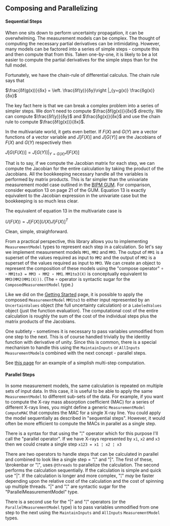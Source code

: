 ## Composing and Parallelizing

#### Sequential Steps

When one sits down to perform uncertainty propagation, it can be overwhelming.
The measurement models can be complex.  The thought of computing the necessary
partial derivatives can be intimidating.  However, many models can be factored
into a series of simple steps - compute this and then compute that from this.
Taken one-by-one, it is likely to be a lot easier to compute the partial
derivatives for the simple steps than for the full model.

Fortunately, we have the chain-rule of differential calculus.  The chain rule
says that

$\frac{δf(g(x))}{δx} = \left. \frac{δf(y)}{δy}\right |_{y=g(x)} \frac{δg(x)}{δx}$

The key fact here is that we can break a complex problem into a series of simpler
steps.  We don't need to compute $\frac{δf(g(x))}{δx}$ directly.  We can
compute $\frac{δf(y)}{δy}$ and $\frac{δg(x)}{δx}$ and use the chain rule to
compute $\frac{δf(g(x))}{δx}$.

In the multivariate world, it gets even better. If $F(X)$ and $G(Y)$ are a vector
functions of a vector variable and $J[F(X)]$ and $J[G(Y)]$ are the Jacobians of
$F(X)$ and $G(Y)$ respectively then

$J[G(F(X))] = \left. J[G(Y)] \right |_{Y=G(X)} J[F(X)]$

That is to say, if we compute the Jacobian matrix for each step, we can
compute the Jacobian for the entire calculation by taking the product of the
Jacobians. All the bookkeeping necessary handle all the variables is performed
by matrix products.  This is far simpler than the univariate measurement
model case outlined in the [BIPM GUM](https://www.bipm.org/en/publications/guides/gum.html).
For comparison, consider equation 13 on page 21 of the GUM.  Equation 13 is
exactly equivalent to the Jacobian expression in the univariate case but
the bookkeeping is so much less clear.

The equivalent of equation 13 in the multivariate case is

$U(F(X)) = J[F(X)] U(X) J[F(X)]^T$

Clean, simple, straighforward.

From a practical perspective, this library allows you to implementing
`MeasurementModel` types to represent each step in a calculation.  So
let's say we implement measurement models `MM1`, `MM2` and `MM3`.  The
output of `MM1` is a superset of the values required as input to `MM2`
and the output of `MM2` is a superset of the values required as input
to `MM3`. We can create an object to represent the composition of these
models using the "compose operator" ∘ - `MM1to3 = MM3 ∘ MM2 ∘ MM1`.
`MM1to3(X)` is conceptually equivalent to `MM3(MM2(MM1(X)))`. (The ∘
operator is syntactic sugar for the `ComposedMeasurementModel` type.)

Like we did on the [Getting Started](gettingstarted.html) page, it is
possible to apply the composed `MeasurementModel` `MM1to3` to either input
represented by an `UncertainValues` object (the full uncertainty calculation)
or a `LabeledValues` object (just the function evaluation). The computational
cost of the entire calculation is roughly the sum of the cost of the individual
steps plus the matrix products of the Jacobians.

One subtlety - sometimes it is necessary to pass variables unmodified from
one step to the next.  This is of course handled trivially by the identity
function with derivative of unity.  Since this is common, there is a special
mechanism to handle this using the `MaintainInputs` or `AllInputs`
`MeasurementModel`s combined with the next concept - parallel steps.

See [this page](resistors.html) for an example of a simplish multi-step computation.

#### Parallel Steps

In some measurement models, the same calculation is repeated on multiple sets
of input data.  In this case, it is useful to be able to apply the same
`MeasurementModel` to different sub-sets of the data.  For example, if you
want to compute the X-ray mass absorption coefficient (MAC) for a series
of different X-rays lines, you might define a generic `MeasurementModel` `ComputeMAC`
that computes the MAC for a single X-ray line.  You could apply the model
sequentially as described in "sequential steps".  However, it would often be
more efficient to compute the MACs in parallel as a single step.

There is a syntax for that using the "¦" operator which for this purpose I'll
call the "parallel operator".  If we have X-rays represented by `x1`, `x2` and
`x3` then we could create a single step `x123 = x1 ¦ x2 ¦ x3`


There are two operators to handle steps that can be calculated in parallel
and combined to look like a single step = "¦" and "|".  The first of these,
\\brokenbar or "¦", uses `@threads` to parallelize the calculation. The second
performs the calculation sequentially.  If the calculation is simple and quick
use "|".  If the calculation is longer and more complex, "¦" *may* be faster
depending upon the relative cost of the calculation and the cost of spinning
up multiple threads.  "|" and "¦" are syntactic sugar for the
"ParallelMeasurementModel" type.

There is a second use for the "|" and "¦" operators (or the
`ParallelMeasurementModel` type) is to pass variables unmodified from one step
to the next using the `MaintainInputs` and `AllInputs` `MeasurementModel` types.
